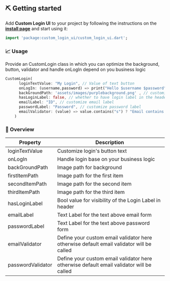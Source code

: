 ## ⛏️ Getting started

Add **Custom Login UI** to your project by following the instructions on the 
**[install page](https://pub.dev/packages/custom_login_ui/install)** and start using it:
```dart
import 'package:custom_login_ui/custom_login_ui.dart';
```
### 📈 Usage

Provide an CustomLogin class in which you can optimize the background, button, validator and handle onLogIn depend on you business logic

```dart
CustomLogin(
      loginTextValue: "My Login", // Value of text button
      onLogIn: (username,password) => print("Hello $username $password"), // handle login
      backGroundPath: 'assets/images/purplebackground.png' , // customize background
      hasLoginLabel: false, // whether to have login label in the header or not
      emailLabel: "ID", // customize email label
      passwordLabel: "Password", // customize password label
      emailValidator: (value) => value.contains("s") ? "Email contains S" : null, // customize validator
    )
```

###  🚀 Overview

| Property | Description |
| --- | ----------- |
|loginTextValue | Customize login's button text |
|onLogIn | Handle login base on your business logic |
|backGroundPath | Image path for background |
|firstItemPath | Image path for the first item |
|secondItemPath | Image path for the second item|
|thirdItemPath | Image path for the third item |
|hasLoginLabel | Bool value for visibility of the Login Label in header|
|emailLabel | Text Label for the text above email form |
|passwordLabel | Text Label for the text above password form |
|emailValidator| Define your custom email validator here otherwise default email validator will be called |
|passwordValidator | Define your custom email validator here otherwise default email validator will be called |

